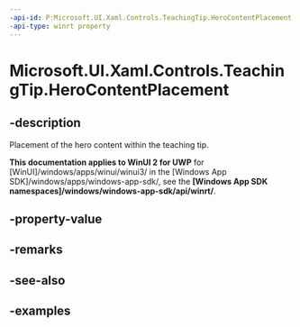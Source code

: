 ```yaml
---
-api-id: P:Microsoft.UI.Xaml.Controls.TeachingTip.HeroContentPlacement
-api-type: winrt property
---
```


# Microsoft.UI.Xaml.Controls.TeachingTip.HeroContentPlacement

<!--
public Microsoft.UI.Xaml.Controls.TeachingTipHeroContentPlacementMode HeroContentPlacement { get; set; }
-->

## -description

Placement of the hero content within the teaching tip.

**This documentation applies to WinUI 2 for UWP** for [WinUI]/windows/apps/winui/winui3/ in the [Windows App SDK]/windows/apps/windows-app-sdk/, see the **[Windows App SDK namespaces]/windows/windows-app-sdk/api/winrt/**.

## -property-value

## -remarks

## -see-also

## -examples

